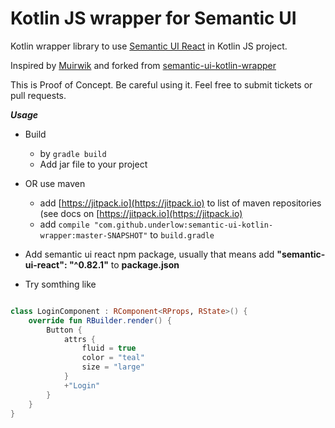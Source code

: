 # Kotlin JS wrapper for Semantic UI

Kotlin wrapper library to use [Semantic UI React](https://react.semantic-ui.com) in Kotlin JS project.

Inspired by [Muirwik](https://github.com/cfnz/muirwik) and forked from [semantic-ui-kotlin-wrapper](https://github.com/underlow/semantic-ui-kotlin-wrapper)

This is Proof of Concept. Be careful using it. Feel free to submit tickets or pull requests. 

***Usage*** 

- Build 
  -  by `gradle build` 
  -  Add jar file to your project
- OR use maven
  - add [https://jitpack.io](https://jitpack.io) to list of maven repositories (see docs on [https://jitpack.io](https://jitpack.io)
  - add `compile "com.github.underlow:semantic-ui-kotlin-wrapper:master-SNAPSHOT"` to `build.gradle`

- Add semantic ui react npm package, usually that means add **"semantic-ui-react": "^0.82.1"** to **package.json**
- Try somthing like 
```kotlin

class LoginComponent : RComponent<RProps, RState>() {
    override fun RBuilder.render() {
        Button {
            attrs {
                fluid = true
                color = "teal"
                size = "large"
            }
            +"Login"
        }
    }
}

```
